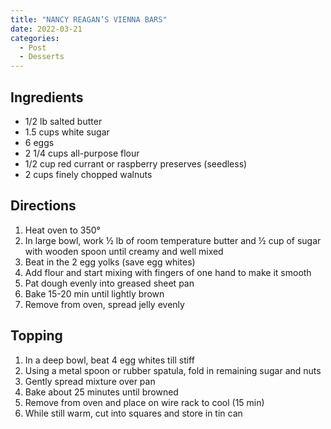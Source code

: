 ```yaml
---
title: "NANCY REAGAN’S VIENNA BARS"
date: 2022-03-21
categories:
  - Post
  - Desserts
---
```


## Ingredients

* 1/2 lb salted butter
* 1.5 cups white sugar
* 6 eggs
* 2 1/4 cups all-purpose flour
* 1/2 cup red currant or raspberry preserves (seedless)
* 2 cups finely chopped walnuts
## Directions
1. Heat oven to 350°
2. In large bowl, work ½ lb of room temperature butter and ½ cup of sugar with wooden spoon until creamy and well mixed
3. Beat in the 2 egg yolks (save egg whites)
4. Add flour and start mixing with fingers of one hand to make it smooth
5. Pat dough evenly into greased sheet pan
6. Bake 15-20 min until lightly brown
7. Remove from oven, spread jelly evenly

## Topping
1. In a deep bowl, beat 4 egg whites till stiff
2. Using a metal spoon or rubber spatula, fold in remaining sugar and nuts
3. Gently spread mixture over pan
4. Bake about 25 minutes until browned
5. Remove from oven and place on wire rack to cool (15 min)
6. While still warm, cut into squares and store in tin can

